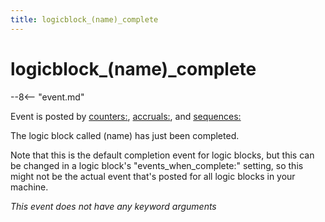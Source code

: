 ```yaml
---
title: logicblock_(name)_complete
---
```


# logicblock_(name)\_complete


--8<-- "event.md"

Event is posted by [counters:](../config/counters.md), [accruals:](../config/accruals.md), and [sequences:](../config/sequences.md)

The logic block called (name) has just been completed.

Note that this is the default completion event for logic blocks, but
this can be changed in a logic block's "events_when_complete:"
setting, so this might not be the actual event that's posted for all
logic blocks in your machine.

*This event does not have any keyword arguments*
